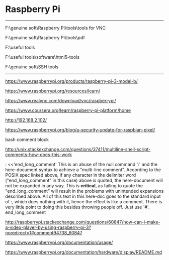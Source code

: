 # Raspberry Pi  

*******************************************************************************


F:\genuine  soft\Raspberry PI\tools\tools for VNC  

F:\genuine  soft\Raspberry PI\tools\pdf


F:\useful tools

F:\useful tools\software\html5-tools

F:\genuine  soft\SSH tools


*******************************************************************************


https://www.raspberrypi.org/products/raspberry-pi-3-model-b/  

https://www.raspberrypi.org/resources/learn/  


https://www.realvnc.com/download/vnc/raspberrypi/  







https://www.coursera.org/learn/raspberry-pi-platform/home







http://192.168.2.102/  


https://www.raspberrypi.org/blog/a-security-update-for-raspbian-pixel/  





bash comment block

http://unix.stackexchange.com/questions/37411/multiline-shell-script-comments-how-does-this-work




: <<'end_long_comment'
This is an abuse of the null command ':' and the here-document syntax
to achieve a "multi-line comment".  According to the POSIX spec linked 
above, if any character in the delimiter word ("end_long_comment" in 
this case) above is quoted, the here-document will not be expanded in 
any way.  This is **critical**, as failing to quote the "end_long_comment" 
will result in the problems with unintended expansions described above. 
All of this text in this here-doc goes to the standard input of :, which 
does nothing with it, hence the effect is like a comment.  There is very 
little point to doing this besides throwing people off.  Just use '#'.
end_long_comment





http://raspberrypi.stackexchange.com/questions/60847/how-can-i-make-a-video-player-by-using-raspberry-pi-3?noredirect=1#comment94738_60847




https://www.raspberrypi.org/documentation/usage/


https://www.raspberrypi.org/documentation/hardware/display/README.md



